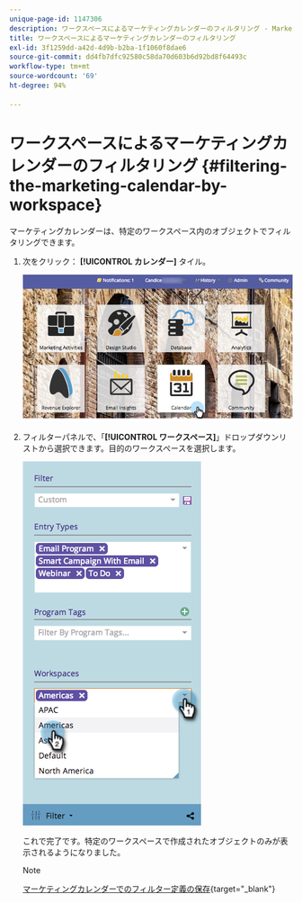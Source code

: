 ```yaml
---
unique-page-id: 1147306
description: ワークスペースによるマーケティングカレンダーのフィルタリング - Marketo ドキュメント - 製品ドキュメント
title: ワークスペースによるマーケティングカレンダーのフィルタリング
exl-id: 3f1259dd-a42d-4d9b-b2ba-1f1060f8dae6
source-git-commit: dd4fb7dfc92580c58da70d603b6d92bd8f64493c
workflow-type: tm+mt
source-wordcount: '69'
ht-degree: 94%

---
```


# ワークスペースによるマーケティングカレンダーのフィルタリング {#filtering-the-marketing-calendar-by-workspace}

マーケティングカレンダーは、特定のワークスペース内のオブジェクトでフィルタリングできます。

1. 次をクリック： **[!UICONTROL カレンダー]** タイル。

   ![](assets/2017-05-10-15-30-47-1.png)

1. フィルターパネルで、「**[!UICONTROL ワークスペース]**」ドロップダウンリストから選択できます。目的のワークスペースを選択します。

   ![](assets/image2014-9-24-11-3a34-3a6.png)

   これで完了です。特定のワークスペースで作成されたオブジェクトのみが表示されるようになりました。

   >[!NOTE]
   >
   >[マーケティングカレンダーでのフィルター定義の保存](/help/marketo/product-docs/core-marketo-concepts/marketing-calendar/working-with-the-calendar/saving-a-filter-definition-in-the-marketing-calendar.md){target="_blank"}
